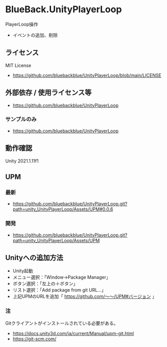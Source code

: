 # BlueBack.UnityPlayerLoop
PlayerLoop操作
* イベントの追加、削除

## ライセンス
MIT License
* https://github.com/bluebackblue/UnityPlayerLoop/blob/main/LICENSE

## 外部依存 / 使用ライセンス等
* https://github.com/bluebackblue/UnityPlayerLoop
### サンプルのみ
* https://github.com/bluebackblue/UnityPlayerLoop

## 動作確認
Unity 2021.1.11f1

## UPM
### 最新
* https://github.com/bluebackblue/UnityPlayerLoop.git?path=unity_UnityPlayerLoop/Assets/UPM#0.0.6
### 開発
* https://github.com/bluebackblue/UnityPlayerLoop.git?path=unity_UnityPlayerLoop/Assets/UPM

## Unityへの追加方法
* Unity起動
* メニュー選択：「Window->Package Manager」
* ボタン選択：「左上の＋ボタン」
* リスト選択：「Add package from git URL...」
* 上記UPMのURLを追加「 https://github.com/～～/UPM#バージョン 」
### 注
Gitクライアントがインストールされている必要がある。
* https://docs.unity3d.com/ja/current/Manual/upm-git.html
* https://git-scm.com/

